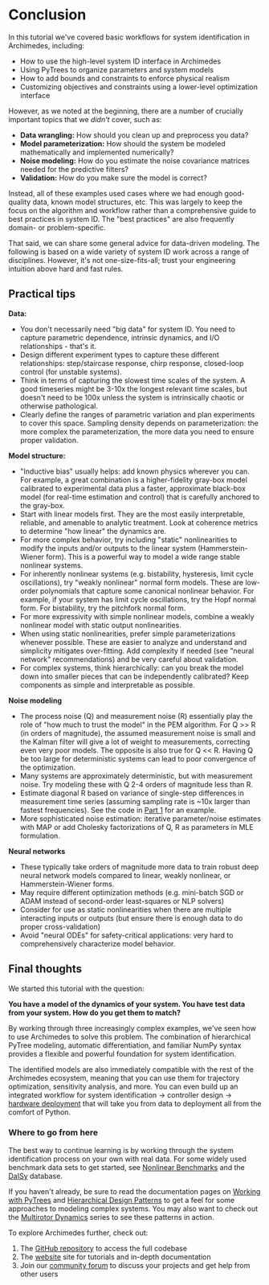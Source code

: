 
# Conclusion

In this tutorial we've covered basic workflows for system identification in Archimedes, including:

- How to use the high-level system ID interface in Archimedes
- Using PyTrees to organize parameters and system models
- How to add bounds and constraints to enforce physical realism
- Customizing objectives and constraints using a lower-level optimization interface

However, as we noted at the beginning, there are a number of crucially important topics that we _didn't_ cover, such as:

- **Data wrangling:** How should you clean up and preprocess you data?
- **Model parameterization:** How should the system be modeled mathematically and implemented numerically?
- **Noise modeling:** How do you estimate the noise covariance matrices needed for the predictive filters?
- **Validation:** How do you make sure the model is correct?

Instead, all of these examples used cases where we had enough good-quality data, known model structures, etc.
This was largely to keep the focus on the algorithm and workflow rather than a comprehensive guide to best practices in system ID.
The "best practices" are also frequently domain- or problem-specific.

That said, we can share some general advice for data-driven modeling.
The following is based on a wide variety of system ID work across a range of disciplines.
However, it's not one-size-fits-all; trust your engineering intuition above hard and fast rules.

## Practical tips

**Data:**

- You don't necessarily need "big data" for system ID. You need to capture parametric dependence, intrinsic dynamics, and I/O relationships - that's it.
- Design different experiment types to capture these different relationships: step/staircase response, chirp response, closed-loop control (for unstable systems).
- Think in terms of capturing the slowest time scales of the system.  A good timeseries might be 3-10x the longest relevant time scales, but doesn't need to be 100x unless the system is intrinsically chaotic or otherwise pathological.
- Clearly define the ranges of parametric variation and plan experiments to cover this space. Sampling density depends on parameterization: the more complex the parameterization, the more data you need to ensure proper validation.

**Model structure:**

- "Inductive bias" usually helps: add known physics wherever you can. For example, a great combination is a higher-fidelity gray-box model calibrated to experimental data plus a faster, approximate black-box model (for real-time estimation and control) that is carefully anchored to the gray-box.
- Start with linear models first. They are the most easily interpretable, reliable, and amenable to analytic treatment. Look at coherence metrics to determine "how linear" the dynamics are.
- For more complex behavior, try including "static" nonlinearities to modify the inputs and/or outputs to the linear system (Hammerstein-Wiener form).  This is a powerful way to model a wide range stable nonlinear systems.
- For inherently nonlinear systems (e.g. bistability, hysteresis, limit cycle oscillations), try "weakly nonlinear" normal form models.  These are low-order polynomials that capture some canonical nonlinear behavior. For example, if your system has limit cycle oscillations, try the Hopf normal form. For bistability, try the pitchfork normal form.
- For more expressivity with simple nonlinear models, combine a weakly nonlinear model with static output nonlinearities.
- When using static nonlinearities, prefer simple parameterizations whenever possible. These are easier to analyze and understand and simplicity mitigates over-fitting. Add complexity if needed (see "neural network" recommendations) and be very careful about validation.
- For complex systems, think hierarchically: can you break the model down into smaller pieces that can be independently calibrated?  Keep components as simple and interpretable as possible.

**Noise modeling**

- The process noise (Q) and measurement noise (R) essentially play the role of "how much to trust the model" in the PEM algorithm.  For Q >> R (in orders of magnitude), the assumed measurement noise is small and the Kalman filter will give a lot of weight to measurements, correcting even very poor models.  The opposite is also true for Q << R.  Having Q be too large for deterministic systems can lead to poor convergence of the optimization.
- Many systems are approximately deterministic, but with measurement noise. Try modeling these with Q 2-4 orders of magnitude less than R.
- Estimate diagonal R based on variance of single-step differences in measurement time series (assuming sampling rate is ~10x larger than fastest frequencies).  See the code in [Part 1](
../../generated/notebooks/sysid/sysid01) for an example.
- More sophisticated noise estimation: iterative parameter/noise estimates with MAP or add Cholesky factorizations of Q, R as parameters in MLE formulation.

**Neural networks**

- These typically take orders of magnitude more data to train robust deep neural network models compared to linear, weakly nonlinear, or Hammerstein-Wiener forms.
- May require different optimization methods (e.g. mini-batch SGD or ADAM instead of second-order least-squares or NLP solvers)
- Consider for use as static nonlinearities when there are multiple interacting inputs or outputs (but ensure there is enough data to do proper cross-validation)
- Avoid "neural ODEs" for safety-critical applications: very hard to comprehensively characterize model behavior.

## Final thoughts

We started this tutorial with the question:

**You have a model of the dynamics of your system.  You have test data from your system.  How do you get them to match?**

By working through three increasingly complex examples, we've seen how to use Archimedes to solve this problem.
The combination of hierarchical PyTree modeling, automatic differentiation, and familiar NumPy syntax provides a flexible and powerful foundation for system identification.

The identified models are also immediately compatible with the rest of the Archimedes ecosystem, meaning that you can use them for trajectory optimization, sensitivity analysis, and more.
You can even build up an integrated workflow for system identification → controller design → [hardware deployment](../../tutorials/codegen/codegen00.md) that will take you from data to deployment all from the comfort of Python.

### Where to go from here

The best way to continue learning is by working through the system identification process on your own with real data.
For some widely used benchmark data sets to get started, see [Nonlinear Benchmarks](https://www.nonlinearbenchmark.org) and the [DaISy](https://homes.esat.kuleuven.be/~smc/daisy/daisydata.html) database.

If you haven't already, be sure to read the documentation pages on [Working with PyTrees](../../trees.md) and [Hierarchical Design Patterns](../../generated/notebooks/modular-design.md) to get a feel for some approaches to modeling complex systems.
You may also want to check out the [Multirotor Dynamics](../../tutorials/multirotor/multirotor00.md) series to see these patterns in action.

To explore Archimedes further, check out:

1. The [GitHub repository](https://github.com/pinetreelabs/archimedes) to access the full codebase
2. The [website](https://archimedes.sh/docs) site for tutorials and in-depth documentation
3. Join our [community forum](https://github.com/pinetreelabs/archimedes/discussions) to discuss your projects and get help from other users